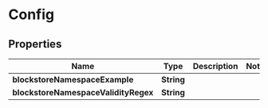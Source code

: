 

# Config


## Properties

Name | Type | Description | Notes
------------ | ------------- | ------------- | -------------
**blockstoreNamespaceExample** | **String** |  | 
**blockstoreNamespaceValidityRegex** | **String** |  | 



